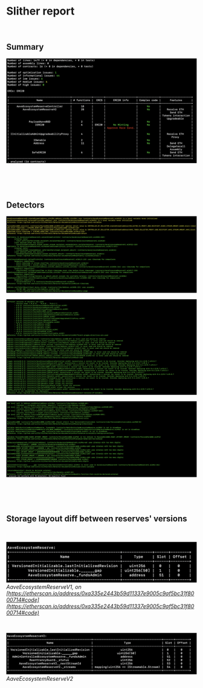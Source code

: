 # Slither report

<br>

## Summary

![summary](./summary.png)

<br>
<br>
<br>

## Detectors

![slither-base-1](./slither-base-1.png)

![slither-base-2](./slither-base-2.png)

![slither-base-3](./slither-base-3.png)

<br>
<br>
<br>

## Storage layout diff between reserves' versions

<br>

![ecosystem-reserve-v1-storage-layout](./ecosystem-reserve-v1-storage-layout.png)
*AaveEcosystemReserveV1, on [https://etherscan.io/address/0xa335e2443b59d11337e9005c9af5bc31f8000714#code](https://etherscan.io/address/0xa335e2443b59d11337e9005c9af5bc31f8000714#code)*

<br>

![ecosystem-reserve-v2-storage-layout](./ecosystem-reserve-v2-storage-layout.png)
*AaveEcosystemReserveV2*

<br>
<br>
<br>